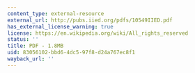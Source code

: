 ```yaml
---
content_type: external-resource
external_url: http://pubs.iied.org/pdfs/10549IIED.pdf
has_external_license_warning: true
license: https://en.wikipedia.org/wiki/All_rights_reserved
status: ''
title: PDF - 1.8MB
uid: 83056102-bbd6-4dc5-97f8-d24a767ec8f1
wayback_url: ''
---
```


